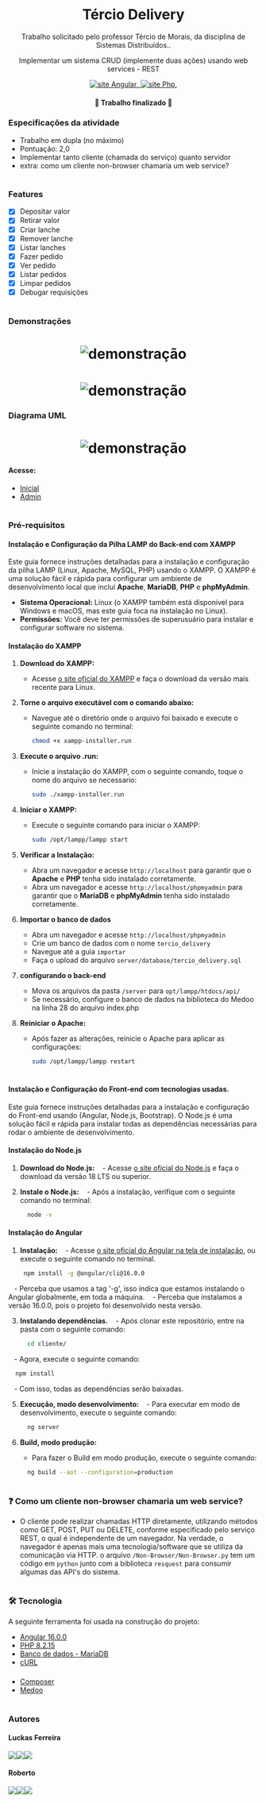 <h1 align="center"> Tércio Delivery </h1>


<p align="center">Trabalho solicitado pelo professor Tércio de Morais, da disciplina de Sistemas Distribuídos..</p>
<p align="center">Implementar um sistema CRUD (implemente duas ações) usando web services - REST</p>

<p align="center"> 
  <a href="https://angular.io/">
        <img src="https://img.shields.io/badge/Made%20with-Angular-1f425f.svg" alt="site Angular">,
  </a>
  <a href="https://www.php.net/">
        <img src="https://img.shields.io/badge/Made%20with-Php-1f425f.svg" alt="site Php">,
  </a>
</p>


<h4 align="center"> 
	🚧  Trabalho finalizado  🚧
</h4>


### Especificações da atividade
- Trabalho em dupla (no máximo)
- Pontuação: 2,0
- Implementar tanto cliente (chamada do serviço) quanto servidor
- extra: como um cliente non-browser chamaria um web service?
 #
### Features

- [x] Depositar valor
- [x] Retirar valor
- [x] Criar lanche
- [x] Remover lanche
- [x] Listar lanches
- [x] Fazer pedido
- [x] Ver pedido
- [x] Listar pedidos
- [x] Limpar pedidos
- [x] Debugar requisições
 #
### Demonstrações
<h1 align="center">
  <img alt="demonstração" title="#NextLevelWeek" src="/demo-img/example1.png" />
</h1>
<h1 align="center">
  <img alt="demonstração" title="#NextLevelWeek" src="/demo-img/example2.png" />
</h1>

### Diagrama UML
<h1 align="center">
  <img alt="demonstração" title="#NextLevelWeek" src="/demo-img/DiagramaUML.png" />
</h1>

#### Acesse:
- [Inicial](https://terciodelivery.robertogram.com.br/) 
- [Admin](https://terciodelivery.robertogram.com.br/admin) 
 #
### Pré-requisitos

#### Instalação e Configuração da Pilha LAMP do Back-end com XAMPP

Este guia fornece instruções detalhadas para a instalação e configuração da pilha LAMP (Linux, Apache, MySQL, PHP) usando o XAMPP. O XAMPP é uma solução fácil e rápida para configurar um ambiente de desenvolvimento local que inclui **Apache**, **MariaDB**, **PHP** e **phpMyAdmin**.


- **Sistema Operacional:** Linux (o XAMPP também está disponível para Windows e macOS, mas este guia foca na instalação no Linux).
- **Permissões:** Você deve ter permissões de superusuário para instalar e configurar software no sistema.

#### Instalação do XAMPP

1. **Download do XAMPP:**
   - Acesse [o site oficial do XAMPP](https://www.apachefriends.org/download.html) e faça o download da versão mais recente para Linux.

2. **Torne o arquivo executável com o comando abaixo:**
   - Navegue até o diretório onde o arquivo foi baixado e execute o seguinte comando no terminal:
     ```bash
     chmod +x xampp-installer.run
     ```
3. **Execute o arquivo .run:**
   - Inicie a instalação do XAMPP, com o seguinte comando, toque o nome do arquivo se necessario:
      ```bash
     sudo ./xampp-installer.run
     ```

4. **Iniciar o XAMPP:**
   - Execute o seguinte comando para iniciar o XAMPP:
     ```bash
     sudo /opt/lampp/lampp start
     ```

5. **Verificar a Instalação:**
   - Abra um navegador e acesse `http://localhost` para garantir que o **Apache** e **PHP** tenha sido instalado corretamente.
   - Abra um navegador e acesse `http://localhost/phpmyadmin` para garantir que o **MariaDB** e **phpMyAdmin** tenha sido instalado corretamente.

6. **Importar o banco de dados**
   - Abra um navegador e acesse `http://localhost/phpmyadmin`
   - Crie um banco de dados com o nome `tercio_delivery`
   - Navegue até a guia `importar`
   - Faça o upload do arquivo  `server/database/tercio_delivery.sql`

7. **configurando o back-end**
   - Mova os arquivos da pasta `/server` para `opt/lampp/htdocs/api/`
   - Se necessário, configure o banco de dados na biblioteca do Medoo na linha 28 do arquivo index.php

8. **Reiniciar o Apache:**
   - Após fazer as alterações, reinicie o Apache para aplicar as configurações:
     ```bash
     sudo /opt/lampp/lampp restart
     ```

#

#### Instalação e Configuração do Front-end com tecnologias usadas.

Este guia fornece instruções detalhadas para a instalação e configuração do Front-end usando (Angular, Node.js, Bootstrap). O Node.js é uma solução fácil e rápida para instalar todas as dependências necessárias para rodar o ambiente de desenvolvimento.

#### Instalação do Node.js

1. **Download do Node.js:**
   - Acesse [o site oficial do Node.js](https://nodejs.org/en) e faça o download da versão 18 LTS ou superior.

2. **Instale o Node.js:**
   - Após a instalação, verifique com o seguinte comando no terminal:
   ```bash
     node -v
     ```

#### Instalação do Angular

1. **Instalação:**
   - Acesse [o site oficial do Angular na tela de instalação](https://angular.io/guide/setup-local), ou execute o seguinte comando no terminal.
    ```bash
     npm install -g @angular/cli@16.0.0
     ```
   - Perceba que usamos a tag '-g', isso indica que estamos instalando o Angular globalmente, em toda a máquina.
   - Perceba que instalamos a versão 16.0.0, pois o projeto foi desenvolvido nesta versão.


3. **Instalando dependências.**
   - Após clonar este repositório, entre na pasta com o seguinte comando:
   ```bash
     cd cliente/
   ```
   - Agora, execute o seguinte comando:
   ```bash
     npm install
   ```
   - Com isso, todas as dependências serão baixadas.


5. **Execução, modo desenvolvimento:**
   - Para executar em modo de desenvolvimento, execute o seguinte comando:
   ```bash
     ng server
   ```


6. **Build, modo produção:**
   - Para fazer o Build em modo produção, execute o seguinte comando:
   ```bash
     ng build --aot --configuration=production
   ```
#

### ❓ Como um cliente non-browser chamaria um web service?

- O cliente pode realizar chamadas HTTP diretamente, utilizando métodos como GET, POST, PUT ou DELETE, conforme especificado pelo serviço REST, o qual é independente de um navegador. Na verdade, o navegador é apenas mais uma tecnologia/software que se utiliza da comunicação via HTTP.  o arquivo  `/Non-Browser/Non-Browser.py` tem um código em `python` junto com a biblioteca `resquest` para consumir algumas das API's do sistema.

#
### 🛠 Tecnologia

A seguinte ferramenta foi usada na construção do projeto:

- [Angular 16.0.0](https://angular.io/)
- [PHP 8.2.15](https://www.php.net/)
- [Banco de dados - MariaDB](https://mariadb.org/)
- [cURL](https://curl.se/)
### 
- [Composer](https://getcomposer.org/)
- [Medoo](https://medoo.in/)

 #
### Autores
#### Luckas Ferreira
<a href="https://instagram.com/luckas_.ferreira" target="_blank"><img src="https://img.shields.io/badge/-Instagram-%23E4405F?style=for-the-badge&logo=instagram&logoColor=white" target="_blank"></a><a href = "mailto:lucas.ferreira2@arapiraca.ufal.br"><img src="https://img.shields.io/badge/-Gmail-%23333?style=for-the-badge&logo=gmail&logoColor=white" target="_blank"></a><a href="https://www.linkedin.com/in/luckas-ferreira-49a7a219b/" target="_blank"><img src="https://img.shields.io/badge/-LinkedIn-%230077B5?style=for-the-badge&logo=linkedin&logoColor=white" target="_blank"></a>  
  

#### Roberto
<a href="https://instagram.com/jrobertogram" target="_blank"><img src="https://img.shields.io/badge/-Instagram-%23E4405F?style=for-the-badge&logo=instagram&logoColor=white" target="_blank"></a><a href = "mailto:jose.silva9@arapiraca.ufal.br"><img src="https://img.shields.io/badge/-Gmail-%23333?style=for-the-badge&logo=gmail&logoColor=white" target="_blank"></a><a href="https://www.linkedin.com/in/robertogram/" target="_blank"><img src="https://img.shields.io/badge/-LinkedIn-%230077B5?style=for-the-badge&logo=linkedin&logoColor=white" target="_blank"></a> 
